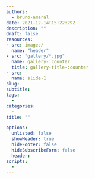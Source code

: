 ```yaml
---
authors:
  - bruno-amaral
date: 2021-12-14T15:22:29Z
description: ""
draft: false
resources: 
- src: images/
  name: "header"
- src: "gallery/*.jpg"
  name: gallery-:counter
  title: gallery-title-:counter
- src:
  name: slide-1
slug:
subtitle: 
tags: 
  - 
categories: 
  - 
title: ""

options:
  unlisted: false
  showHeader: true
  hideFooter: false
  hideSubscribeForm: false
  header:
scripts:
  -
---
```


